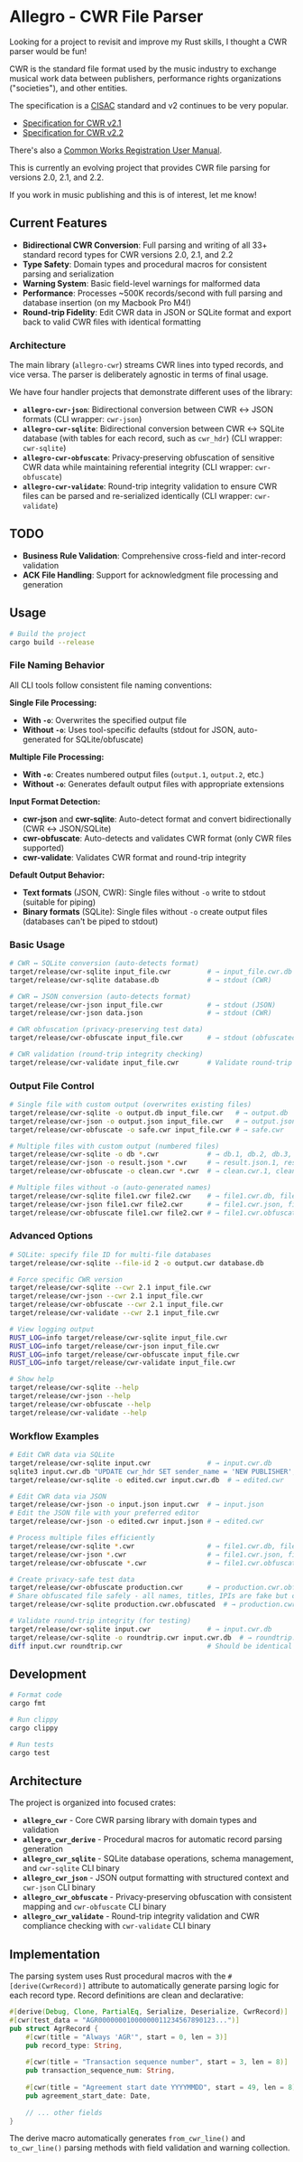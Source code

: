 # Allegro - CWR File Parser

Looking for a project to revisit and improve my Rust skills, I thought a CWR parser would be fun!

CWR is the standard file format used by the music industry to exchange musical work data between publishers, performance rights organizations ("societies"), and other entities.

The specification is a [CISAC](https://www.cisac.org) standard and v2 continues to be very popular.

- [Specification for CWR v2.1](https://members.cisac.org/CisacPortal/cisacDownloadFollow.do?docId=37079)
- [Specification for CWR v2.2](https://members.cisac.org/CisacPortal/cisacDownloadFollow.do?docId=41804)

There's also a [Common Works Registration User Manual](https://members.cisac.org/CisacPortal/cisacDownloadFollow.do?docId=22272).

This is currently an evolving project that provides CWR file parsing for versions 2.0, 2.1, and 2.2.

If you work in music publishing and this is of interest, let me know!

## Current Features

- **Bidirectional CWR Conversion**: Full parsing and writing of all 33+ standard record types for CWR versions 2.0, 2.1, and 2.2
- **Type Safety**: Domain types and procedural macros for consistent parsing and serialization
- **Warning System**: Basic field-level warnings for malformed data
- **Performance**: Processes ~500K records/second with full parsing and database insertion (on my Macbook Pro M4!)
- **Round-trip Fidelity**: Edit CWR data in JSON or SQLite format and export back to valid CWR files with identical formatting
 
### Architecture

The main library (`allegro-cwr`) streams CWR lines into typed records, and vice versa. The parser is deliberately agnostic in terms of final usage.

We have four handler projects that demonstrate different uses of the library:

- **`allegro-cwr-json`**: Bidirectional conversion between CWR ↔ JSON formats (CLI wrapper: `cwr-json`)
- **`allegro-cwr-sqlite`**: Bidirectional conversion between CWR ↔ SQLite database (with tables for each record, such as `cwr_hdr`) (CLI wrapper: `cwr-sqlite`)
- **`allegro-cwr-obfuscate`**: Privacy-preserving obfuscation of sensitive CWR data while maintaining referential integrity (CLI wrapper: `cwr-obfuscate`)
- **`allegro-cwr-validate`**: Round-trip integrity validation to ensure CWR files can be parsed and re-serialized identically (CLI wrapper: `cwr-validate`)

## TODO

- **Business Rule Validation**: Comprehensive cross-field and inter-record validation
- **ACK File Handling**: Support for acknowledgment file processing and generation

## Usage

```bash
# Build the project
cargo build --release
```

### File Naming Behavior

All CLI tools follow consistent file naming conventions:

**Single File Processing:**
- **With `-o`**: Overwrites the specified output file
- **Without `-o`**: Uses tool-specific defaults (stdout for JSON, auto-generated for SQLite/obfuscate)

**Multiple File Processing:**  
- **With `-o`**: Creates numbered output files (`output.1`, `output.2`, etc.)
- **Without `-o`**: Generates default output files with appropriate extensions

**Input Format Detection:**
- **cwr-json** and **cwr-sqlite**: Auto-detect format and convert bidirectionally (CWR ↔ JSON/SQLite)
- **cwr-obfuscate**: Auto-detects and validates CWR format (only CWR files supported)
- **cwr-validate**: Validates CWR format and round-trip integrity

**Default Output Behavior:**
- **Text formats** (JSON, CWR): Single files without `-o` write to stdout (suitable for piping)
- **Binary formats** (SQLite): Single files without `-o` create output files (databases can't be piped to stdout)

### Basic Usage

```bash
# CWR ↔ SQLite conversion (auto-detects format)
target/release/cwr-sqlite input_file.cwr         # → input_file.cwr.db
target/release/cwr-sqlite database.db            # → stdout (CWR)

# CWR ↔ JSON conversion (auto-detects format)  
target/release/cwr-json input_file.cwr           # → stdout (JSON)
target/release/cwr-json data.json                # → stdout (CWR)

# CWR obfuscation (privacy-preserving test data)
target/release/cwr-obfuscate input_file.cwr      # → stdout (obfuscated CWR)

# CWR validation (round-trip integrity checking)
target/release/cwr-validate input_file.cwr       # Validate round-trip integrity
```

### Output File Control

```bash
# Single file with custom output (overwrites existing files)
target/release/cwr-sqlite -o output.db input_file.cwr   # → output.db
target/release/cwr-json -o output.json input_file.cwr   # → output.json
target/release/cwr-obfuscate -o safe.cwr input_file.cwr # → safe.cwr

# Multiple files with custom output (numbered files)
target/release/cwr-sqlite -o db *.cwr            # → db.1, db.2, db.3, ...
target/release/cwr-json -o result.json *.cwr     # → result.json.1, result.json.2, ...
target/release/cwr-obfuscate -o clean.cwr *.cwr  # → clean.cwr.1, clean.cwr.2, ...

# Multiple files without -o (auto-generated names)
target/release/cwr-sqlite file1.cwr file2.cwr    # → file1.cwr.db, file2.cwr.db
target/release/cwr-json file1.cwr file2.cwr      # → file1.cwr.json, file2.cwr.json
target/release/cwr-obfuscate file1.cwr file2.cwr # → file1.cwr.obfuscated, file2.cwr.obfuscated
```

### Advanced Options

```bash
# SQLite: specify file ID for multi-file databases
target/release/cwr-sqlite --file-id 2 -o output.cwr database.db

# Force specific CWR version
target/release/cwr-sqlite --cwr 2.1 input_file.cwr
target/release/cwr-json --cwr 2.1 input_file.cwr
target/release/cwr-obfuscate --cwr 2.1 input_file.cwr
target/release/cwr-validate --cwr 2.1 input_file.cwr

# View logging output
RUST_LOG=info target/release/cwr-sqlite input_file.cwr
RUST_LOG=info target/release/cwr-json input_file.cwr
RUST_LOG=info target/release/cwr-obfuscate input_file.cwr
RUST_LOG=info target/release/cwr-validate input_file.cwr

# Show help
target/release/cwr-sqlite --help
target/release/cwr-json --help
target/release/cwr-obfuscate --help
target/release/cwr-validate --help
```

### Workflow Examples

```bash
# Edit CWR data via SQLite
target/release/cwr-sqlite input.cwr              # → input.cwr.db
sqlite3 input.cwr.db "UPDATE cwr_hdr SET sender_name = 'NEW PUBLISHER';"
target/release/cwr-sqlite -o edited.cwr input.cwr.db  # → edited.cwr

# Edit CWR data via JSON
target/release/cwr-json -o input.json input.cwr  # → input.json
# Edit the JSON file with your preferred editor
target/release/cwr-json -o edited.cwr input.json # → edited.cwr

# Process multiple files efficiently
target/release/cwr-sqlite *.cwr                  # → file1.cwr.db, file2.cwr.db, ...
target/release/cwr-json *.cwr                    # → file1.cwr.json, file2.cwr.json, ...
target/release/cwr-obfuscate *.cwr               # → file1.cwr.obfuscated, file2.cwr.obfuscated, ...

# Create privacy-safe test data
target/release/cwr-obfuscate production.cwr      # → production.cwr.obfuscated
# Share obfuscated file safely - all names, titles, IPIs are fake but consistent
target/release/cwr-sqlite production.cwr.obfuscated  # → production.cwr.obfuscated.db

# Validate round-trip integrity (for testing)
target/release/cwr-sqlite input.cwr              # → input.cwr.db
target/release/cwr-sqlite -o roundtrip.cwr input.cwr.db  # → roundtrip.cwr
diff input.cwr roundtrip.cwr                     # Should be identical
```

## Development

```bash
# Format code
cargo fmt

# Run clippy
cargo clippy

# Run tests
cargo test
```

## Architecture

The project is organized into focused crates:

- **`allegro_cwr`** - Core CWR parsing library with domain types and validation
- **`allegro_cwr_derive`** - Procedural macros for automatic record parsing generation
- **`allegro_cwr_sqlite`** - SQLite database operations, schema management, and `cwr-sqlite` CLI binary
- **`allegro_cwr_json`** - JSON output formatting with structured context and `cwr-json` CLI binary
- **`allegro_cwr_obfuscate`** - Privacy-preserving obfuscation with consistent mapping and `cwr-obfuscate` CLI binary
- **`allegro_cwr_validate`** - Round-trip integrity validation and CWR compliance checking with `cwr-validate` CLI binary

## Implementation

The parsing system uses Rust procedural macros with the `#[derive(CwrRecord)]` attribute to automatically generate parsing logic for each record type. Record definitions are clean and declarative:

```rust
#[derive(Debug, Clone, PartialEq, Serialize, Deserialize, CwrRecord)]
#[cwr(test_data = "AGR00000001000000011234567890123...")]
pub struct AgrRecord {
    #[cwr(title = "Always 'AGR'", start = 0, len = 3)]
    pub record_type: String,
    
    #[cwr(title = "Transaction sequence number", start = 3, len = 8)]
    pub transaction_sequence_num: String,
    
    #[cwr(title = "Agreement start date YYYYMMDD", start = 49, len = 8)]
    pub agreement_start_date: Date,
    
    // ... other fields
}
```

The derive macro automatically generates `from_cwr_line()` and `to_cwr_line()` parsing methods with field validation and warning collection.